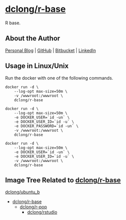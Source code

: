 # [dclong/r-base](https://hub.docker.com/r/dclong/r-base/)

R base.

## About the Author

[Personal Blog](http://www.legendu.net)   |   [GitHub](https://github.com/dclong)   |   [Bitbucket](https://bitbucket.org/dclong/)   |   [LinkedIn](http://www.linkedin.com/in/ben-chuanlong-du-1239b221/)

## Usage in Linux/Unix

Run the docker with one of the following commands.

```
docker run -d \
    --log-opt max-size=50m \
    -v /wwwroot:/wwwroot \
    dclong/r-base 
```

```
docker run -d \
    --log-opt max-size=50m \
    -e DOCKER_USER=`id -un` \
    -e DOCKER_USER_ID=`id -u` \
    -e DOCKER_PASSWORD=`id -un` \
    -v /wwwroot:/wwwroot \
    dclong/r-base
```
```
docker run -d \
    --log-opt max-size=50m \
    -e DOCKER_USER=`id -un` \
    -e DOCKER_USER_ID=`id -u` \
    -v /wwwroot:/wwwroot \
    dclong/r-base
```
## Image Tree Related to [dclong/r-base](https://hub.docker.com/r/dclong/r-base/)

[dclong/ubuntu_b](https://hub.docker.com/r/dclong/ubuntu_b/)

- [dclong/r-base](https://hub.docker.com/r/dclong/r-base/)
    - [dclong/r-pop](https://hub.docker.com/r/dclong/r-pop/)
        - [dclong/rstudio](https://hub.docker.com/r/dclong/rstudio/)


